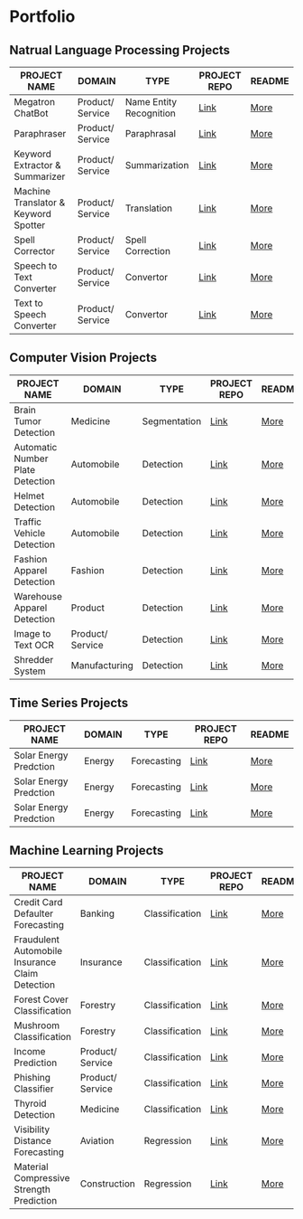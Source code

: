 # Portfolio

## Natrual Language Processing Projects
| PROJECT NAME  | DOMAIN       | TYPE         | PROJECT REPO  | README |  
| ------------- | ------------- | ------------- | ------------- | ------------- |
| Megatron ChatBot  | Product/ Service  | Name Entity Recognition  | [Link](https://github.com/Intuitive-Brilliance/Megatron-ChatBot) | [More](https://github.com/Intuitive-Brilliance/Megatron-ChatBot/tree/main#readme)  |
| Paraphraser  | Product/ Service  | Paraphrasal  | [Link](https://github.com/Intuitive-Brilliance/Megatron-ChatBot) | [More](https://github.com/Intuitive-Brilliance/Megatron-ChatBot/tree/main#readme)  |
| Keyword Extractor & Summarizer  | Product/ Service  | Summarization | [Link](https://github.com/Intuitive-Brilliance/Megatron-ChatBot) | [More](https://github.com/Intuitive-Brilliance/Megatron-ChatBot/tree/main#readme)  |
| Machine Translator & Keyword Spotter | Product/ Service  | Translation  | [Link](https://github.com/Intuitive-Brilliance/Megatron-ChatBot) | [More](https://github.com/Intuitive-Brilliance/Megatron-ChatBot/tree/main#readme)  |
|  Spell Corrector  | Product/ Service  | Spell Correction  | [Link](https://github.com/Intuitive-Brilliance/Megatron-ChatBot) | [More](https://github.com/Intuitive-Brilliance/Megatron-ChatBot/tree/main#readme)  |
| Speech to Text Converter | Product/ Service  | Convertor  | [Link](https://github.com/Intuitive-Brilliance/Megatron-ChatBot) | [More](https://github.com/Intuitive-Brilliance/Megatron-ChatBot/tree/main#readme)  |
| Text to Speech Converter | Product/ Service  | Convertor  | [Link](https://github.com/Intuitive-Brilliance/Megatron-ChatBot) | [More](https://github.com/Intuitive-Brilliance/Megatron-ChatBot/tree/main#readme)  |


## Computer Vision Projects
| PROJECT NAME  | DOMAIN       | TYPE         | PROJECT REPO  | README |    
| ------------- | ------------- | ------------- | ------------- | ------------- |
| Brain Tumor Detection | Medicine  | Segmentation | [Link](https://github.com/Intuitive-Brilliance/Automatic-Number-Plate-Recognition) | [More](https://github.com/Intuitive-Brilliance/Automatic-Number-Plate-Recognition/tree/main#readme)  |
| Automatic Number Plate Detection | Automobile  | Detection  | [Link](https://github.com/Intuitive-Brilliance/Automatic-Number-Plate-Recognition) | [More](https://github.com/Intuitive-Brilliance/Automatic-Number-Plate-Recognition/tree/main#readme)  |
| Helmet Detection | Automobile  | Detection  | [Link](https://github.com/Intuitive-Brilliance/Automatic-Number-Plate-Recognition) | [More](https://github.com/Intuitive-Brilliance/Automatic-Number-Plate-Recognition/tree/main#readme)  |
| Traffic Vehicle Detection | Automobile  | Detection  | [Link](https://github.com/Intuitive-Brilliance/Automatic-Number-Plate-Recognition) | [More](https://github.com/Intuitive-Brilliance/Automatic-Number-Plate-Recognition/tree/main#readme)  |
| Fashion Apparel Detection | Fashion  | Detection  | [Link](https://github.com/Intuitive-Brilliance/Automatic-Number-Plate-Recognition) | [More](https://github.com/Intuitive-Brilliance/Automatic-Number-Plate-Recognition/tree/main#readme)  |
| Warehouse Apparel Detection | Product | Detection  | [Link](https://github.com/Intuitive-Brilliance/Automatic-Number-Plate-Recognition) | [More](https://github.com/Intuitive-Brilliance/Automatic-Number-Plate-Recognition/tree/main#readme)  |
| Image to Text OCR | Product/ Service  | Detection  | [Link](https://github.com/Intuitive-Brilliance/Automatic-Number-Plate-Recognition) | [More](https://github.com/Intuitive-Brilliance/Automatic-Number-Plate-Recognition/tree/main#readme)  |
| Shredder System | Manufacturing  | Detection  | [Link](https://github.com/Intuitive-Brilliance/Automatic-Number-Plate-Recognition) | [More](https://github.com/Intuitive-Brilliance/Automatic-Number-Plate-Recognition/tree/main#readme)  |


## Time Series Projects
| PROJECT NAME  | DOMAIN       | TYPE         | PROJECT REPO  | README |  
| ------------- | ------------- | ------------- | ------------- | ------------- |
| Solar Energy Predction  | Energy  | Forecasting  | [Link](https://github.com/Intuitive-Brilliance/Job-A-Thon/tree/main/Analytics_Vidhya/Green_Energy) | [More](https://github.com/Intuitive-Brilliance/Job-A-Thon/tree/main/Analytics_Vidhya/Green_Energy#readme)  |
| Solar Energy Predction  | Energy  | Forecasting  | [Link](https://github.com/Intuitive-Brilliance/Job-A-Thon/tree/main/Analytics_Vidhya/Green_Energy) | [More](https://github.com/Intuitive-Brilliance/Job-A-Thon/tree/main/Analytics_Vidhya/Green_Energy#readme)  |
| Solar Energy Predction  | Energy  | Forecasting  | [Link](https://github.com/Intuitive-Brilliance/Job-A-Thon/tree/main/Analytics_Vidhya/Green_Energy) | [More](https://github.com/Intuitive-Brilliance/Job-A-Thon/tree/main/Analytics_Vidhya/Green_Energy#readme)  |


## Machine Learning Projects
| PROJECT NAME  | DOMAIN       | TYPE         | PROJECT REPO  | README |  
| ------------- | ------------- | ------------- | ------------- | ------------- |
| Credit Card Defaulter Forecasting  | Banking  | Classification  | [Link](https://github.com/Intuitive-Brilliance/Credit-Card-Defaulter-Forecasting) | [More](https://github.com/Intuitive-Brilliance/Credit-Card-Defaulter-Forecasting/tree/main#readme)  |
|  Fraudulent Automobile Insurance Claim Detection | Insurance  | Classification  | [Link](https://github.com/Intuitive-Brilliance/Fraudulent-Automobile-Insurance-Claim-Detection) | [More](https://github.com/Intuitive-Brilliance/Fraudulent-Automobile-Insurance-Claim-Detection/tree/main#readme)  |
| Forest Cover Classification | Forestry  | Classification  | [Link](https://github.com/Intuitive-Brilliance/Credit-Card-Defaulter-Forecasting) | [More](https://github.com/Intuitive-Brilliance/Credit-Card-Defaulter-Forecasting/tree/main#readme)  |
| Mushroom Classification | Forestry  | Classification  | [Link](https://github.com/Intuitive-Brilliance/Credit-Card-Defaulter-Forecasting) | [More](https://github.com/Intuitive-Brilliance/Credit-Card-Defaulter-Forecasting/tree/main#readme)  |
| Income Prediction | Product/ Service  | Classification  | [Link](https://github.com/Intuitive-Brilliance/Fraudulent-Automobile-Insurance-Claim-Detection) | [More](https://github.com/Intuitive-Brilliance/Fraudulent-Automobile-Insurance-Claim-Detection/tree/main#readme)  |
| Phishing Classifier | Product/ Service  | Classification  | [Link](https://github.com/Intuitive-Brilliance/Fraudulent-Automobile-Insurance-Claim-Detection) | [More](https://github.com/Intuitive-Brilliance/Fraudulent-Automobile-Insurance-Claim-Detection/tree/main#readme)  |
| Thyroid Detection  | Medicine  | Classification  | [Link](https://github.com/Intuitive-Brilliance/Credit-Card-Defaulter-Forecasting) | [More](https://github.com/Intuitive-Brilliance/Credit-Card-Defaulter-Forecasting/tree/main#readme)  |
| Visibility Distance Forecasting | Aviation  | Regression  | [Link](https://github.com/Intuitive-Brilliance/Fraudulent-Automobile-Insurance-Claim-Detection) | [More](https://github.com/Intuitive-Brilliance/Fraudulent-Automobile-Insurance-Claim-Detection/tree/main#readme) |
| Material Compressive Strength Prediction | Construction  | Regression  | [Link](https://github.com/Intuitive-Brilliance/Fraudulent-Automobile-Insurance-Claim-Detection) | [More](https://github.com/Intuitive-Brilliance/Fraudulent-Automobile-Insurance-Claim-Detection/tree/main#readme) |
